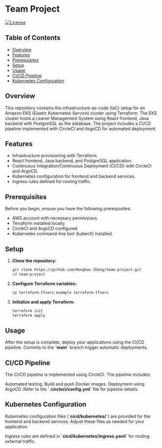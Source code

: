 # Team Project

[![License](https://img.shields.io/badge/License-MIT-blue.svg)](https://opensource.org/licenses/MIT)

## Table of Contents

- [Overview](#overview)
- [Features](#features)
- [Prerequisites](#prerequisites)
- [Setup](#setup)
- [Usage](#usage)
- [CI/CD Pipeline](#cicd-pipeline)
- [Kubernetes Configuration](#kubernetes-configuration)


## Overview

This repository contains the infrastructure-as-code (IaC) setup for an Amazon EKS (Elastic Kubernetes Service) cluster using Terraform. The EKS cluster hosts a Leaner Management System using React frontend, Java backend with PostgreSQL as the database. The project includes a CI/CD pipeline implemented with CircleCI and ArgoCD for automated deployment.

## Features

- Infrastructure provisioning with Terraform.
- React frontend, Java backend, and PostgreSQL application.
- Continuous Integration/Continuous Deployment (CI/CD) with CircleCI and ArgoCD.
- Kubernetes configuration for frontend and backend services.
- Ingress rules defined for routing traffic.

## Prerequisites

Before you begin, ensure you have the following prerequisites:

- AWS account with necessary permissions.
- Terraform installed locally.
- CircleCI and ArgoCD configured.
- Kubernetes command-line tool (kubectl) installed.

## Setup

1. **Clone the repository:**

   ```bash
   git clone https://github.com/Honghao-Zheng/team-project.git
   cd team-project

2. **Configure Terraform variables:**
   ```bash
   cp terraform.tfvars.example terraform.tfvars
    ```

3. **Initialize and apply Terraform:**
    ```bash
    terraform init
    terraform apply

## Usage
After the setup is complete, deploy your applications using the CI/CD pipeline. Commits to the **\`main\`** branch trigger automatic deployments.

## CI/CD Pipeline
The CI/CD pipeline is implemented using CircleCI. The pipeline includes:

Automated testing.
Build and push Docker images.
Deployment using ArgoCD.
Refer to the **\`.circleci/config.yml\`** file for pipeline details.

## Kubernetes Configuration
Kubernetes configuration files (**\`cicd/kubernetes/\`**) are provided for the frontend and backend services. Adjust these files as needed for your application.

Ingress rules are defined in **\`cicd/kubernetes/ingress.yaml\`** for routing external traffic.

